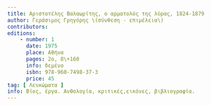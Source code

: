 ```yaml
---
title: Αριστοτέλης Βαλαωρίτης, ο αρματολός της λύρας, 1824-1879
author: Γεράσιμος Γρηγόρης \(σύνθεση - επιμέλεια\)
contributors: 
editions: 
    - number: 1
      date: 1975
      place: Αθήνα
      pages: 2ο, 8\+160
      info: δεμένο
      isbn: 978-960-7498-37-3
      price: 45
tag: [ Λευκώματα ]
info: Βίος, έργα. Ανθολογία, κριτικές,εικόνες, βιβλιογραφία.
---
```

